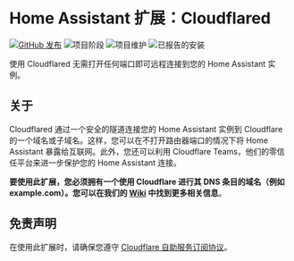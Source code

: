 # Home Assistant 扩展：Cloudflared

[![GitHub 发布][releases-shield]][releases]
![项目阶段][project-stage-shield]
![项目维护][maintenance-shield]
![已报告的安装][installations-shield-stable]

使用 Cloudflared 无需打开任何端口即可远程连接到您的 Home Assistant 实例。

## 关于

Cloudflared 通过一个安全的隧道连接您的 Home Assistant 实例到 Cloudflare 的一个域名或子域名。这样，您可以在不打开路由器端口的情况下将 Home Assistant 暴露给互联网。此外，您还可以利用 Cloudflare Teams，他们的零信任平台来进一步保护您的 Home Assistant 连接。

**要使用此扩展，您必须拥有一个使用 Cloudflare 进行其 DNS 条目的域名（例如 example.com）。您可以在我们的 [Wiki][wiki] 中找到更多相关信息**。

## 免责声明

在使用此扩展时，请确保您遵守
[Cloudflare 自助服务订阅协议][cloudflare-sssa]。

[cloudflare-sssa]: https://www.cloudflare.com/terms/
[domainarticle]: https://www.linkedin.com/pulse/what-do-domain-name-how-get-one-free-tobias-brenner?trk=public_post-content_share-article
[maintenance-shield]: https://img.shields.io/maintenance/yes/2025.svg
[project-stage-shield]: https://img.shields.io/badge/project%20stage-production%20ready-brightgreen.svg
[releases-shield]: https://img.shields.io/github/v/release/brenner-tobias/addon-cloudflared?include_prereleases
[releases]: https://github.com/brenner-tobias/addon-cloudflared/releases
[wiki]: https://github.com/brenner-tobias/addon-cloudflared/wiki/How-tos
[installations-shield-edge]: https://img.shields.io/badge/dynamic/json?url=https%3A%2F%2Fanalytics.home-assistant.io%2Faddons.json&query=%24%5B%22ffd6a162_cloudflared%22%5D.total&label=Reported%20Installations&link=https%3A%2F%2Fanalytics.home-assistant.io/add-ons
[installations-shield-stable]: https://img.shields.io/badge/dynamic/json?url=https%3A%2F%2Fanalytics.home-assistant.io%2Faddons.json&query=%24%5B%229074a9fa_cloudflared%22%5D.total&label=Reported%20Installations&link=https%3A%2F%2Fanalytics.home-assistant.io/add-ons